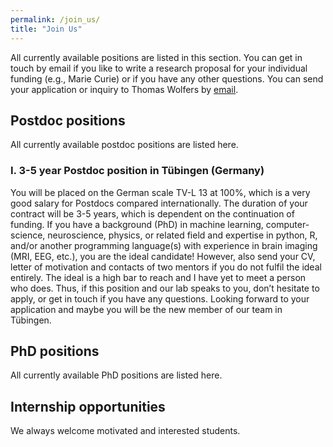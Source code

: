 ```yaml
---
permalink: /join_us/
title: "Join Us"
---
```


All currently available positions are listed in this section. You can get in touch by email if you like to write a research proposal for your individual funding (e.g., Marie Curie) or if you have any other questions. You can send your application or inquiry to Thomas Wolfers by [email](mailto:dr.thomas.wolfers@gmail.com).

## Postdoc positions
All currently available postdoc positions are listed here.

### I. 3-5 year Postdoc position in Tübingen (Germany) 
You will be placed on the German scale TV-L 13 at 100%, which is a very good salary for Postdocs compared internationally. The duration of your contract will be 3-5 years, which is dependent on the continuation of funding. If you have a background (PhD) in machine learning, computer-science, neuroscience, physics, or related field and expertise in python, R, and/or another programming language(s) with experience in brain imaging (MRI, EEG, etc.), you are the ideal candidate! However, also send your CV, letter of motivation and contacts of two mentors if you do not fulfil the ideal entirely. The ideal is a high bar to reach and I have yet to meet a person who does. Thus, if this position and our lab speaks to you, don’t hesitate to apply, or get in touch if you have any questions. Looking forward to your application and maybe you will be the new member of our team in Tübingen. 

## PhD positions
All currently available PhD positions are listed here.

## Internship opportunities
We always welcome motivated and interested students.
